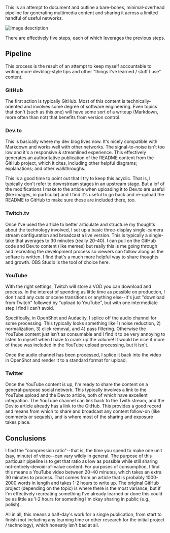This is an attempt to document and outline a bare-bones, minimal-overhead pipeline for generating multimedia content and sharing it across a limited handful of useful networks.

![Image description](https://dev-to-uploads.s3.amazonaws.com/uploads/articles/k5mdbue1ckqcejoo6e3r.jpg)

There are effectively five steps, each of which leverages the previous steps.

## Pipeline

This process is the result of an attempt to keep myself accountable to writing more devblog-style tips and other "things I've learned / stuff I use" content.

### GitHub

The first action is typically GitHub. Most of this content is technically-oriented and involves some degree of software engineering. Even topics that don't (such as this one) will have some sort of a writeup (Markdown, more often than not) that benefits from version control.

### Dev.to

This is basically where my dev blog lives now. It's nicely compatible with Markdown and works well with other networks. The signal-to-noise isn't too low and it's a responsive & streamlined experience. This effectively generates an authoritative publication of the README content from the GitHub project, which it cites, including other helpful diagrams; explanations; and other walkthroughs.

This is a good time to point out that I try to keep this acyclic. That is, I typically don't refer to downstream stages in an upstream stage. But a lof of the modifications I make to the article when uploading it to Dev.to are useful (like images, in particular) and I find it's useful to go back and re-upload the README to GitHub to make sure these are included there, too.

### Twitch.tv

Once I've used the article to better articulate and structure my thoughts about the technology involved, I set up a basic three-display single-camera stream configuration and broadcast a live version. This is typically a single-take that averages to 30 minutes (really 20-40). I can pull on the GitHub code and Dev.to content (like memes) but really this is me going through and recreating the development process so viewers can follow along as the softare is written. I find that's a much more helpful way to share thoughts and growth. OBS Studio is the tool of choice here.

### YouTube

With the right settings, Twitch will store a VOD you can download and process. In the interest of spending as little time as possible on production, I don't add any cuts or scene transitions or anything else--it's just "download from Twitch" followed by "upload to YouTube", but with one intermediate step I find I can't avoid.

Specifically, in OpenShot and Audacity, I splice off the audio channel for some processing. This typically looks something like 1) noise reduction, 2) normalization, 3) click removal, and 4) pass filtering. Otherwise the YouTube content just isn't as consumable and I find it to be very annoying to listen to myself when I have to crank up the volume! It would be nice if more of these was included in the YouTube upload processing, but it isn't.

Once the audio channel has been processed, I splice it back into the video in OpenShot and render it to a standard format for upload.
 
### Twitter

Once the YouTube content is up, I'm ready to share the content on a general-purpose social network. This typically involves a link to the YouTube upload and the Dev.to article, both of which have excellent integration. The YouTube channel can link back to the Twith stream, and the Dev.to article already has a link to the GitHub. This provides a good record and means from which to share and broadcast any content follow-on (like comments or sequels), and is where most of the sharing and exposure takes place.

## Conclusions

I find the "compression ratio"--that is, the time you spend to make one unit (say, minute) of video--can vary wildly in general. The purpose of this particualr pipeline is to get that ratio as low as possible while still sharing not-entirely-devoid-of-value content. For purposes of consumption, I find this means a YouTube video between 20-40 minutes, which takes an extra 30 minutes to process. That comes from an article that is probably 1000-2000 words in length and takes 1-2 hours to write up. The original GitHub project (depending on the topic) is where there is the most variance, but if I'm effectively recreating something I've already learned or done this could be as little as 1-2 hours for something I'm okay sharing in public (e.g., polish).

All in all, this means a half-day's work for a single publication, from start to finish (not including any learning time or other research for the initial project / technology), which honestly isn't bad at all.
